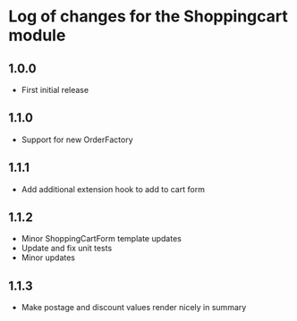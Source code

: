 # Log of changes for the Shoppingcart module

## 1.0.0

* First initial release

## 1.1.0

* Support for new OrderFactory


## 1.1.1

* Add additional extension hook to add to cart form

## 1.1.2

* Minor ShoppingCartForm template updates
* Update and fix unit tests
* Minor updates

## 1.1.3

* Make postage and discount values render nicely in summary
